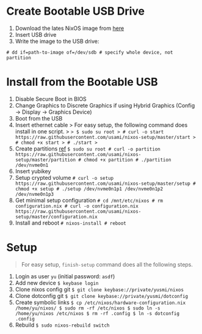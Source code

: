 # Create Bootable USB Drive

1. Download the lates NixOS image from [here](https://nixos.org/nixos/download.html)
1. Insert USB drive
1. Write the image to the USB drive:
```
# dd if=path-to-image of=/dev/sdb # specify whole device, not partition
```

# Install from the Bootable USB

1. Disable Secure Boot in BIOS
1. Change Graphics to Discrete Graphics if using Hybrid Graphics (Config -> Display -> Graphics Device)
1. Boot from the USB
1. Insert ethernet cable
        > For easy setup, the following command does install in one script.
        > ```
        > $ sudo su root
        > # curl -o start https://raw.githubusercontent.com/usami/nixos-setup/master/start
        > # chmod +x start
        > # ./start
        > ```
1. Create partitions [ref](https://nixos.org/nixos/manual/index.html#sec-installation-partitioning-UEFI)
        ```
        $ sudo su root
        # curl -o partition https://raw.githubusercontent.com/usami/nixos-setup/master/partition
        # chmod +x partition
        # ./partition /dev/nvme0n1
        ```
1. Insert yubikey
1. Setup crypted volume
        ```
        # curl -o setup https://raw.githubusercontent.com/usami/nixos-setup/master/setup
        # chmod +x setup
        # ./setup /dev/nvme0n1p1 /dev/nvme0n1p2 /dev/nvme0n1p3
        ```
1. Get minimal setup configuration
        ```
        # cd /mnt/etc/nixos
        # rm configuration.nix
        # curl -o configuration.nix https://raw.githubusercontent.com/usami/nixos-setup/master/configuration.nix
        ```
1. Install and reboot
        ```
        # nixos-install
        # reboot
        ```
# Setup

> For easy setup, `finish-setup` command does all the following steps.

1. Login as user `yu` (initial password: `asdf`)
1. Add new device
        ```
        $ keybase login
        ```
1. Clone nixos config git
        ```
        $ git clone keybase://private/yusmi/nixos
        ```
1. Clone dotconfig git
        ```
        $ git clone keybase://private/yusmi/dotconfig
        ```
1. Create symbolic links
        ```
        $ cp /etc/nixos/hardware-configuration.nix /home/yu/nixos/
        $ sudo rm -rf /etc/nixos
        $ sudo ln -s /home/yu/nixos /etc/nixos
        $ rm -rf .config
        $ ln -s dotconfig .config
        ```
1. Rebuild
        ```
        $ sudo nixos-rebuild switch
        ```
